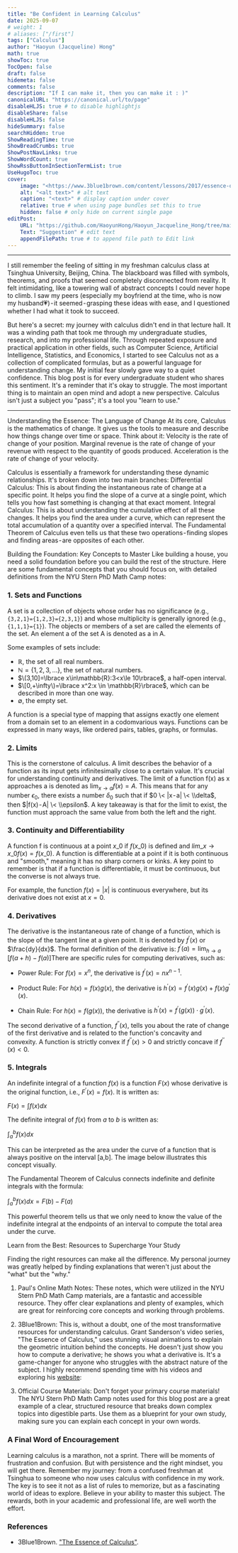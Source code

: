 ```yaml
---
title: "Be Confident in Learning Calculus"
date: 2025-09-07
# weight: 1
# aliases: ["/first"]
tags: ["Calculus"]
author: "Haoyun (Jacqueline) Hong"
math: true
showToc: true
TocOpen: false
draft: false
hidemeta: false
comments: false
description: "If I can make it, then you can make it : )"
canonicalURL: "https://canonical.url/to/page"
disableHLJS: true # to disable highlightjs
disableShare: false
disableHLJS: false
hideSummary: false
searchHidden: true
ShowReadingTime: true
ShowBreadCrumbs: true
ShowPostNavLinks: true
ShowWordCount: true
ShowRssButtonInSectionTermList: true
UseHugoToc: true
cover:
    image: "<https://www.3blue1brown.com/content/lessons/2017/essence-of-calculus/figure-4.14-4.57.svg>" # image path/url
    alt: "<alt text>" # alt text
    caption: "<text>" # display caption under cover
    relative: true # when using page bundles set this to true
    hidden: false # only hide on current single page
editPost:
    URL: "https://github.com/HaoyunHong/Haoyun_Jacqueline_Hong/tree/main/content"
    Text: "Suggestion" # edit text
    appendFilePath: true # to append file path to Edit link
---
```


---
I still remember the feeling of sitting in my freshman calculus class at Tsinghua University, Beijing, China. The blackboard was filled with symbols, theorems, and proofs that seemed completely disconnected from reality. It felt intimidating, like a towering wall of abstract concepts I could never hope to climb. I saw my peers (especially my boyfriend at the time, who is now my husband💗) - it seemed - grasping these ideas with ease, and I questioned whether I had what it took to succeed.


But here's a secret: my journey with calculus didn't end in that lecture hall. It was a winding path that took me through my undergraduate studies, research, and into my professional life. Through repeated exposure and practical application in other fields, such as Computer Science, Artificial Intelligence, Statistics, and Economics, I started to see Calculus not as a collection of complicated formulas, but as a powerful language for understanding change. My initial fear slowly gave way to a quiet confidence.
This blog post is for every undergraduate student who shares this sentiment. It's a reminder that it's okay to struggle. The most important thing is to maintain an open mind and adopt a new perspective. Calculus isn't just a subject you "pass"; it's a tool you "learn to use."

---

Understanding the Essence: The Language of Change
At its core, Calculus is the mathematics of change. It gives us the tools to measure and describe how things change over time or space. Think about it:
Velocity is the rate of change of your position.
Marginal revenue is the rate of change of your revenue with respect to the quantity of goods produced.
Acceleration is the rate of change of your velocity.

Calculus is essentially a framework for understanding these dynamic relationships. It's broken down into two main branches:
Differential Calculus: This is about finding the instantaneous rate of change at a specific point. It helps you find the slope of a curve at a single point, which tells you how fast something is changing at that exact moment.
Integral Calculus: This is about understanding the cumulative effect of all these changes. It helps you find the area under a curve, which can represent the total accumulation of a quantity over a specified interval. The Fundamental Theorem of Calculus even tells us that these two operations - finding slopes and finding areas - are opposites of each other.

Building the Foundation: Key Concepts to Master
Like building a house, you need a solid foundation before you can build the rest of the structure. Here are some fundamental concepts that you should focus on, with detailed definitions from the NYU Stern PhD Math Camp notes:

### 1. Sets and Functions

A set is a collection of objects whose order has no significance (e.g.,`{3,2,1}={1,2,3}={2,3,1}`) and whose multiplicity is generally ignored (e.g., `{1,1,1}={1}`). The objects or members of a set are called the elements of the set. An element a of the set A is denoted as a in A. 

Some examples of sets include:

* $\mathbb{R}$, the set of all real numbers.
* $\mathbb{N}=\lbrace 1,2,3,\dots\rbrace$,  the set of natural numbers.
* $\(3,10]=\lbrace x\in\mathbb{R}:3<x\le 10\rbrace$, a half-open interval.
* $\[0,+\infty\)=\lbrace x^2:x \in \mathbb{R}\rbrace$, which can be described in more than one way.
* $\emptyset$, the empty set.


A function is a special type of mapping that assigns exactly one element from a domain set to an element in a codomvarious ways. Functions can be expressed in many ways, like ordered pairs, tables, graphs, or formulas. 


### 2. Limits


This is the cornerstone of calculus. A limit describes the behavior of a function as its input gets infinitesimally close to a certain value. It's crucial for understanding continuity and derivatives. The limit of a function f(x) as x approaches a is denoted as $\lim_{x \to a} f(x)=A$. This means that for any number $\epsilon_0$, there exists a number $\delta_0$ such that if $0 \< |x - a| \< \\delta$, then $|f(x) - A| \< \\epsilon$.
A key takeaway is that for the limit to exist, the function must approach the same value from both the left and the right.


### 3. Continuity and Differentiability


A function f is continuous at a point $x\_0$ if $f(x\_0)$ is defined and $lim\_{x \to x\_0}f(x)=f(x\_0)$. A function is differentiable at a point if it is both continuous and "smooth," meaning it has no sharp corners or kinks. A key point to remember is that if a function is differentiable, it must be continuous, but the converse is not always true.


For example, the function $f(x)=|x|$ is continuous everywhere, but its derivative does not exist at $x=0$.


### 4. Derivatives

The derivative is the instantaneous rate of change of a function, which is the slope of the tangent line at a given point. It is denoted by $f^{\prime} (x)$ or $\frac{dy}{dx}$. The formal definition of the derivative is:
$f^{\prime} (a)=\lim_{h \to a}​ \left[f(a+h)-f(a)\right]​$
There are specific rules for computing derivatives, such as:


* Power Rule: For $f(x)=x^n$, the derivative is $f^{\prime}(x)=nx^{n−1}$.

* Product Rule: For $h(x)=f(x)g(x)$, the derivative is $h^{\prime}(x)=f^{\prime}(x)g(x)+f(x)g^{\prime}(x)$.

* Chain Rule: For $h(x)=f(g(x))$, the derivative is $h^{\prime}(x)=f^{\prime}(g(x))\cdot g^{\prime}(x)$.

The second derivative of a function, $f^{\prime\prime}(x)$, tells you about the rate of change of the first derivative and is related to the function's concavity and convexity. A function is strictly convex if $f^{\prime\prime}(x)>0$ and strictly concave if $f^{\prime\prime}(x)<0$.


### 5. Integrals

An indefinite integral of a function $f(x)$ is a function $F(x)$ whose derivative is the original function, i.e., $F^{\prime}(x)=f(x)$. It is written as:

$F(x)=\int f(x)dx$

The definite integral of $f(x)$ from $a$ to $b$ is written as:

$\int_{a}^{b} f(x)dx$

This can be interpreted as the area under the curve of a function that is always positive on the interval [a,b]. The image below illustrates this concept visually.


The Fundamental Theorem of Calculus connects indefinite and definite integrals with the formula:

$\int_{a}^{b} f(x)dx = F(b) - F(a)$


This powerful theorem tells us that we only need to know the value of the indefinite integral at the endpoints of an interval to compute the total area under the curve.


Learn from the Best: Resources to Supercharge Your Study


Finding the right resources can make all the difference. My personal journey was greatly helped by finding explanations that weren't just about the "what" but the "why."


1. Paul's Online Math Notes: These notes, which were utilized in the NYU Stern PhD Math Camp materials, are a fantastic and accessible resource. They offer clear explanations and plenty of examples, which are great for reinforcing core concepts and working through problems.


2. 3Blue1Brown: This is, without a doubt, one of the most transformative resources for understanding calculus. Grant Sanderson's video series, "The Essence of Calculus," uses stunning visual animations to explain the geometric intuition behind the concepts. He doesn't just show you how to compute a derivative; he shows you what a derivative is. It's a game-changer for anyone who struggles with the abstract nature of the subject. I highly recommend spending time with his videos and exploring his [website](https://www.3blue1brown.com/):



3. Official Course Materials: Don't forget your primary course materials! The NYU Stern PhD Math Camp notes used for this blog post are a great example of a clear, structured resource that breaks down complex topics into digestible parts. Use them as a blueprint for your own study, making sure you can explain each concept in your own words.


### A Final Word of Encouragement


Learning calculus is a marathon, not a sprint. There will be moments of frustration and confusion. But with persistence and the right mindset, you will get there. Remember my journey: from a confused freshman at Tsinghua to someone who now uses calculus with confidence in my work. The key is to see it not as a list of rules to memorize, but as a fascinating world of ideas to explore.
Believe in your ability to master this subject. The rewards, both in your academic and professional life, are well worth the effort.



### References

* 3Blue1Brown. ["The Essence of Calculus"](https://www.3blue1brown.com/?v=essence-of-calculus).